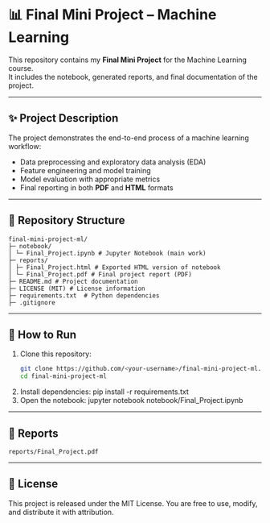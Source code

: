 # 📊 Final Mini Project – Machine Learning

This repository contains my **Final Mini Project** for the Machine Learning course.  
It includes the notebook, generated reports, and final documentation of the project.  

---

## ✨ Project Description
The project demonstrates the end-to-end process of a machine learning workflow:
- Data preprocessing and exploratory data analysis (EDA)
- Feature engineering and model training
- Model evaluation with appropriate metrics
- Final reporting in both **PDF** and **HTML** formats

---

## 📂 Repository Structure
```
final-mini-project-ml/
├─ notebook/
│ └─ Final_Project.ipynb # Jupyter Notebook (main work)
├─ reports/
│ ├─ Final_Project.html # Exported HTML version of notebook
│ └─ Final_Project.pdf # Final project report (PDF)
├─ README.md # Project documentation
├─ LICENSE (MIT) # License information
├─ requirements.txt  # Python dependencies
├─ .gitignore
```

---

## 🚀 How to Run
1. Clone this repository:
   ```bash
   git clone https://github.com/<your-username>/final-mini-project-ml.git
   cd final-mini-project-ml
2. Install dependencies:
   pip install -r requirements.txt
3. Open the notebook:
   jupyter notebook notebook/Final_Project.ipynb

---

## 📑 Reports
```
reports/Final_Project.pdf
```

---

## 📜 License
This project is released under the MIT License.
You are free to use, modify, and distribute it with attribution.
